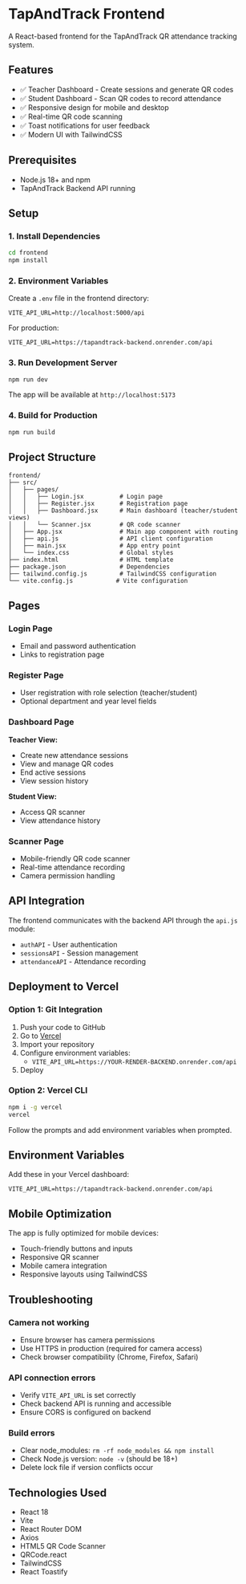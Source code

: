 # TapAndTrack Frontend

A React-based frontend for the TapAndTrack QR attendance tracking system.

## Features

- ✅ Teacher Dashboard - Create sessions and generate QR codes
- ✅ Student Dashboard - Scan QR codes to record attendance
- ✅ Responsive design for mobile and desktop
- ✅ Real-time QR code scanning
- ✅ Toast notifications for user feedback
- ✅ Modern UI with TailwindCSS

## Prerequisites

- Node.js 18+ and npm
- TapAndTrack Backend API running

## Setup

### 1. Install Dependencies

```bash
cd frontend
npm install
```

### 2. Environment Variables

Create a `.env` file in the frontend directory:

```env
VITE_API_URL=http://localhost:5000/api
```

For production:
```env
VITE_API_URL=https://tapandtrack-backend.onrender.com/api
```

### 3. Run Development Server

```bash
npm run dev
```

The app will be available at `http://localhost:5173`

### 4. Build for Production

```bash
npm run build
```

## Project Structure

```
frontend/
├── src/
│   ├── pages/
│   │   ├── Login.jsx          # Login page
│   │   ├── Register.jsx       # Registration page
│   │   ├── Dashboard.jsx      # Main dashboard (teacher/student views)
│   │   └── Scanner.jsx        # QR code scanner
│   ├── App.jsx                # Main app component with routing
│   ├── api.js                 # API client configuration
│   ├── main.jsx               # App entry point
│   └── index.css              # Global styles
├── index.html                 # HTML template
├── package.json               # Dependencies
├── tailwind.config.js         # TailwindCSS configuration
└── vite.config.js            # Vite configuration
```

## Pages

### Login Page
- Email and password authentication
- Links to registration page

### Register Page
- User registration with role selection (teacher/student)
- Optional department and year level fields

### Dashboard Page
**Teacher View:**
- Create new attendance sessions
- View and manage QR codes
- End active sessions
- View session history

**Student View:**
- Access QR scanner
- View attendance history

### Scanner Page
- Mobile-friendly QR code scanner
- Real-time attendance recording
- Camera permission handling

## API Integration

The frontend communicates with the backend API through the `api.js` module:

- `authAPI` - User authentication
- `sessionsAPI` - Session management
- `attendanceAPI` - Attendance recording

## Deployment to Vercel

### Option 1: Git Integration

1. Push your code to GitHub
2. Go to [Vercel](https://vercel.com)
3. Import your repository
4. Configure environment variables:
   - `VITE_API_URL=https://YOUR-RENDER-BACKEND.onrender.com/api`
5. Deploy

### Option 2: Vercel CLI

```bash
npm i -g vercel
vercel
```

Follow the prompts and add environment variables when prompted.

## Environment Variables

Add these in your Vercel dashboard:

```
VITE_API_URL=https://tapandtrack-backend.onrender.com/api
```

## Mobile Optimization

The app is fully optimized for mobile devices:
- Touch-friendly buttons and inputs
- Responsive QR scanner
- Mobile camera integration
- Responsive layouts using TailwindCSS

## Troubleshooting

### Camera not working
- Ensure browser has camera permissions
- Use HTTPS in production (required for camera access)
- Check browser compatibility (Chrome, Firefox, Safari)

### API connection errors
- Verify `VITE_API_URL` is set correctly
- Check backend API is running and accessible
- Ensure CORS is configured on backend

### Build errors
- Clear node_modules: `rm -rf node_modules && npm install`
- Check Node.js version: `node -v` (should be 18+)
- Delete lock file if version conflicts occur

## Technologies Used

- React 18
- Vite
- React Router DOM
- Axios
- HTML5 QR Code Scanner
- QRCode.react
- TailwindCSS
- React Toastify
